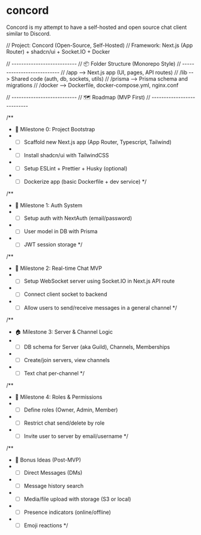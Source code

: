 # concord
Concord is my attempt to have a self-hosted and open source chat client similar to Discord.

// Project: Concord (Open-Source, Self-Hosted)
// Framework: Next.js (App Router) + shadcn/ui + Socket.IO + Docker

// ---------------------------
// 📦 Folder Structure (Monorepo Style)
// ---------------------------
// /app           --> Next.js app (UI, pages, API routes)
// /lib           --> Shared code (auth, db, sockets, utils)
// /prisma        --> Prisma schema and migrations
// /docker        --> Dockerfile, docker-compose.yml, nginx.conf

// ---------------------------
// 🗺️ Roadmap (MVP First)
// ---------------------------

/**
 * 🏁 Milestone 0: Project Bootstrap
 * - [ ] Scaffold new Next.js app (App Router, Typescript, Tailwind)
 * - [ ] Install shadcn/ui with TailwindCSS
 * - [ ] Setup ESLint + Prettier + Husky (optional)
 * - [ ] Dockerize app (basic Dockerfile + dev service)
 */

/**
 * 🔐 Milestone 1: Auth System
 * - [ ] Setup auth with NextAuth (email/password)
 * - [ ] User model in DB with Prisma
 * - [ ] JWT session storage
 */

/**
 * 💬 Milestone 2: Real-time Chat MVP
 * - [ ] Setup WebSocket server using Socket.IO in Next.js API route
 * - [ ] Connect client socket to backend
 * - [ ] Allow users to send/receive messages in a general channel
 */

/**
 * 🏠 Milestone 3: Server & Channel Logic
 * - [ ] DB schema for Server (aka Guild), Channels, Memberships
 * - [ ] Create/join servers, view channels
 * - [ ] Text chat per-channel
 */

/**
 * 👮 Milestone 4: Roles & Permissions
 * - [ ] Define roles (Owner, Admin, Member)
 * - [ ] Restrict chat send/delete by role
 * - [ ] Invite user to server by email/username
 */

/**
 * 🧪 Bonus Ideas (Post-MVP)
 * - [ ] Direct Messages (DMs)
 * - [ ] Message history search
 * - [ ] Media/file upload with storage (S3 or local)
 * - [ ] Presence indicators (online/offline)
 * - [ ] Emoji reactions
 */
